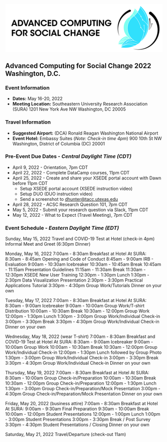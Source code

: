 ![ASCS Header](assets/logo/ACSC-Horizontal%402x-100.jpg)
## Advanced Computing for Social Change 2022 Washington, D.C.

### Event Information
* **Dates:** May 16-20, 2022
* **Meeting Location:** 
    Southeastern University Research Association (SURA) 
    1201 New York Ave NW
    Washington, DC 20005

### Travel Information
* **Suggested Airport:** (DCA) Ronald Reagan Washington National Airport
* **Event Hotel:**
    Embassy Suites (_Note: Check-in time 4pm_)
    900 10th St NW
    Washington, District of Columbia (DC) 20001
    
### Pre-Event Due Dates - _Central Daylight Time (CDT)_
* April 9, 2022 -  Orientation, 7pm CDT
* April 22, 2022 -  Complete DataCamp courses, 11pm CDT
* April 25, 2022 - Create and share your XSEDE portal account with Dawn before 11pm CDT
  * Setup XSEDE portal account (XSEDE instruction video)
  * Setup DUO (DUO instruction video)
  * Send a screenshot to dhunter@tacc.utexas.edu
* April 28, 2022 - ACSC Research Question 101, 7pm CDT
* May 5, 2022 - Submit your research question via Slack, 11pm CDT
* May 12, 2022 - What to Expect (Travel Meeting), 7pm CDT

### Event Schedule - _Eastern Daylight Time (EDT)_
Sunday, May 15, 2022 
Travel and COVID-19 Test at Hotel (check-in 4pm)
Informal Meet and Greet (6:30pm Dinner)

Monday, May 16, 2022 
7:00am - 8:30am       	Breakfast at Hotel 
At SURA:
8:30am - 8:45am	Opening and Code of Conduct 
8:45am - 9:00am	IRB - Evaluation 
9:00am - 10:30am	Icebreaker
10:30am - 10:45am	Break
10:45am - 11:15am	Presentation Guidelines 
11:15am - 11:30am	Break
11:30am - 12:30pm	XSEDE New User Training 
12:30pm - 1:30pm 	Lunch
1:30pm - 2:30pm	Data Visualization Presentation
2:30pm - 3:30pm	Practical Applications Tutorial
3:30pm - 4:30pm	Group Work/Tutorials 
Dinner on your own

Tuesday, May 17, 2022 
7:00am - 8:30am       	Breakfast at Hotel
At SURA:
8:30am - 9:00am	Icebreaker
9:00am - 10:00am	Group Work/T-shirt Distribution
10:00am - 10:30am	Break
10:30am - 12:00pm	Group Work
12:00pm - 1:30pm	Lunch 
1:30pm - 3:00pm	Group Work/Individual Check-in
3:00pm - 3:30pm	Break 
3:30pm - 4:30pm	Group Work/Individual Check-in
Dinner on your own

Wednesday, May 18, 2022 (wear T-shirt)
7:00am - 8:30am       	Breakfast and COVID-19 Test at Hotel
At SURA:
8:30am - 9:00am	Icebreaker
9:00am - 10:00am	Group Work
10:00am - 10:30am	Break
10:30am - 12:00pm	Group Work/Individual Check-in
12:00pm - 1:30pm	Lunch followed by Group Photo               
1:30pm - 3:00pm	Group Work/Individual Check-in
3:00pm - 3:30pm	Break 
3:30pm - 4:30pm	Group Work/Individual Check-in
Dinner on your own

Thursday, May 19, 2022
7:00am - 8:30am       	Breakfast at Hotel
At SURA:
8:30am - 10:00am 	Group Check-in/Preparation 
10:00am - 10:30am	Break
10:30am - 12:00pm	Group Check-in/Preparation
12:00pm - 1:30pm	Lunch
1:30pm - 3:00pm	Group Check-in/Preparation/Mock Presentation
3:00pm - 4:30pm	Group Check-in/Preparation/Mock Presentation
Dinner on your own

Friday, May 20, 2022  (business attire)
7:00am - 8:30am       	Breakfast at Hotel
At SURA:
9:00am - 9:30am	Final Preparation
9:30am - 10:00am	Break
10:00am - 12:00pm	Student Presentations
12:00pm - 1:00pm	Lunch
1:00pm - 3:00pm	Student Presentations
3:00pm - 3:30pm	Break / Post Survey
3:30pm - 4:30pm	Student Presentations / Closing
Dinner on your own

Saturday, May 21, 2022
Travel/Departure (check-out 11am)



  
